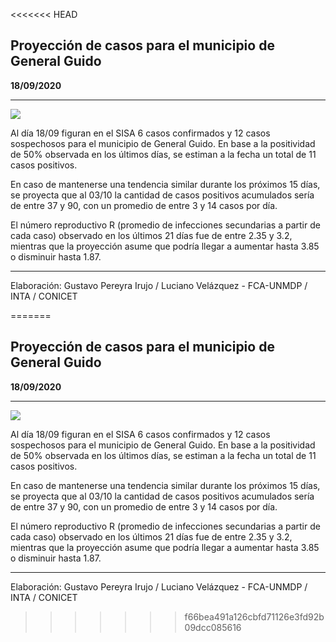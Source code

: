 <<<<<<< HEAD
## Proyección de casos para el municipio de General Guido

**18/09/2020**

---
![](proyección_general_guido.png?raw=true)

Al día 18/09 figuran en el SISA 6 casos confirmados y 12 casos sospechosos para el municipio de General Guido. En base a la positividad de 50% observada en los últimos días, se estiman a la fecha un total de 11 casos positivos.

En caso de mantenerse una tendencia similar durante los próximos 15 días, se proyecta que al 03/10 la cantidad de casos positivos acumulados sería de entre 37 y 90, con un promedio de entre 3 y 14 casos por día.

El número reproductivo R (promedio de infecciones secundarias a partir de cada caso) observado en los últimos 21 días fue de entre 2.35 y 3.2, mientras que la proyección asume que podría llegar a aumentar hasta 3.85 o disminuir hasta 1.87. 

---

Elaboración: Gustavo Pereyra Irujo / Luciano Velázquez - FCA-UNMDP / INTA / CONICET

=======
## Proyección de casos para el municipio de General Guido

**18/09/2020**

---
![](proyección_general_guido.png?raw=true)

Al día 18/09 figuran en el SISA 6 casos confirmados y 12 casos sospechosos para el municipio de General Guido. En base a la positividad de 50% observada en los últimos días, se estiman a la fecha un total de 11 casos positivos.

En caso de mantenerse una tendencia similar durante los próximos 15 días, se proyecta que al 03/10 la cantidad de casos positivos acumulados sería de entre 37 y 90, con un promedio de entre 3 y 14 casos por día.

El número reproductivo R (promedio de infecciones secundarias a partir de cada caso) observado en los últimos 21 días fue de entre 2.35 y 3.2, mientras que la proyección asume que podría llegar a aumentar hasta 3.85 o disminuir hasta 1.87. 

---

Elaboración: Gustavo Pereyra Irujo / Luciano Velázquez - FCA-UNMDP / INTA / CONICET

>>>>>>> f66bea491a126cbfd71126e3fd92b09dcc085616
